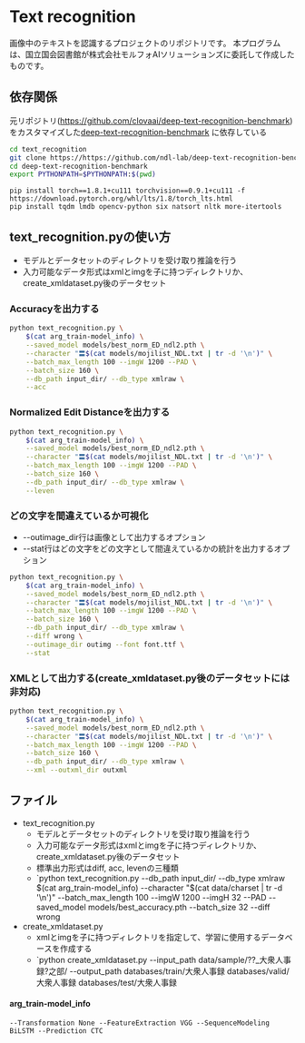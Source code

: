 # Text recognition
画像中のテキストを認識するプロジェクトのリポジトリです。 
本プログラムは、国立国会図書館が株式会社モルフォAIソリューションズに委託して作成したものです。

## 依存関係
元リポジトリ(https://github.com/clovaai/deep-text-recognition-benchmark)
をカスタマイズした[deep-text-recognition-benchmark](https://github.com/ndl-lab/deep-text-recognition-benchmark)
に依存している
```bash
cd text_recognition
git clone https://https://github.com/ndl-lab/deep-text-recognition-benchmark
cd deep-text-recognition-benchmark
export PYTHONPATH=$PYTHONPATH:$(pwd)
```

```
pip install torch==1.8.1+cu111 torchvision==0.9.1+cu111 -f https://download.pytorch.org/whl/lts/1.8/torch_lts.html
pip install tqdm lmdb opencv-python six natsort nltk more-itertools
```

## text_recognition.pyの使い方
- モデルとデータセットのディレクトリを受け取り推論を行う
- 入力可能なデータ形式はxmlとimgを子に持つディレクトリか、create_xmldataset.py後のデータセット

### Accuracyを出力する
```bash
python text_recognition.py \
    $(cat arg_train-model_info) \
    --saved_model models/best_norm_ED_ndl2.pth \
    --character "〓$(cat models/mojilist_NDL.txt | tr -d '\n')" \
    --batch_max_length 100 --imgW 1200 --PAD \
    --batch_size 160 \
    --db_path input_dir/ --db_type xmlraw \
    --acc
```

### Normalized Edit Distanceを出力する
```bash
python text_recognition.py \
    $(cat arg_train-model_info) \
    --saved_model models/best_norm_ED_ndl2.pth \
    --character "〓$(cat models/mojilist_NDL.txt | tr -d '\n')" \
    --batch_max_length 100 --imgW 1200 --PAD \
    --batch_size 160 \
    --db_path input_dir/ --db_type xmlraw \
    --leven
```

### どの文字を間違えているか可視化
- --outimage_dir行は画像として出力するオプション
- --stat行はどの文字をどの文字として間違えているかの統計を出力するオプション
```bash
python text_recognition.py \
    $(cat arg_train-model_info) \
    --saved_model models/best_norm_ED_ndl2.pth \
    --character "〓$(cat models/mojilist_NDL.txt | tr -d '\n')" \
    --batch_max_length 100 --imgW 1200 --PAD \
    --batch_size 160 \
    --db_path input_dir/ --db_type xmlraw \
    --diff wrong \
    --outimage_dir outimg --font font.ttf \
    --stat
```

### XMLとして出力する(create_xmldataset.py後のデータセットには非対応)
```bash
python text_recognition.py \
    $(cat arg_train-model_info) \
    --saved_model models/best_norm_ED_ndl2.pth \
    --character "〓$(cat models/mojilist_NDL.txt | tr -d '\n')" \
    --batch_max_length 100 --imgW 1200 --PAD \
    --batch_size 160 \
    --db_path input_dir/ --db_type xmlraw \
    --xml --outxml_dir outxml
```

## ファイル
- text_recognition.py
    - モデルとデータセットのディレクトリを受け取り推論を行う
    - 入力可能なデータ形式はxmlとimgを子に持つディレクトリか、create_xmldataset.py後のデータセット
    - 標準出力形式はdiff, acc, levenの三種類
    - `python text_recognition.py --db_path input_dir/ --db_type xmlraw $(cat arg_train-model_info) --character "$(cat data/charset | tr -d '\n')" --batch_max_length 100 --imgW 1200 --imgH 32 --PAD --saved_model models/best_accuracy.pth --batch_size 32 --diff wrong
- create_xmldataset.py
    - xmlとimgを子に持つディレクトリを指定して、学習に使用するデータベースを作成する
    - `python create_xmldataset.py --input_path data/sample/??_大衆人事録?之部/ --output_path databases/train/大衆人事録 databases/valid/大衆人事録 databases/test/大衆人事録


#### arg_train-model_info
```:arg_train-model_info
--Transformation None --FeatureExtraction VGG --SequenceModeling BiLSTM --Prediction CTC
```

